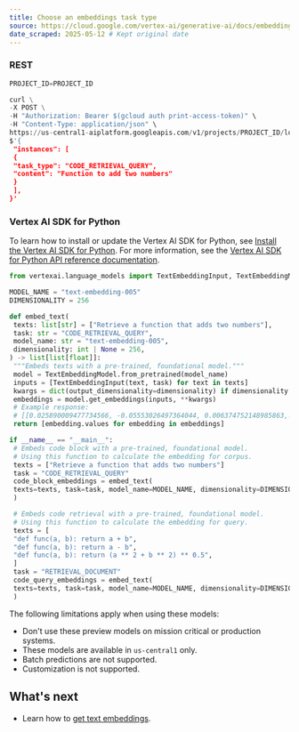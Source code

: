 ```yaml
---
title: Choose an embeddings task type
source: https://cloud.google.com/vertex-ai/generative-ai/docs/embeddings/choose-task-type # Assumed source
date_scraped: 2025-05-12 # Kept original date
---
```


### REST

```python
PROJECT_ID=PROJECT_ID

curl \
-X POST \
-H "Authorization: Bearer $(gcloud auth print-access-token)" \
-H "Content-Type: application/json" \
https://us-central1-aiplatform.googleapis.com/v1/projects/PROJECT_ID/locations/us-central1/publishers/google/models/text-embedding-005:predict -d \
$'{
 "instances": [
 {
 "task_type": "CODE_RETRIEVAL_QUERY",
 "content": "Function to add two numbers"
 }
 ],
}'

```

### Vertex AI SDK for Python

To learn how to install or update the Vertex AI SDK for Python, see [Install the Vertex AI SDK for Python](https://cloud.google.com/vertex-ai/docs/start/use-vertex-ai-python-sdk).
For more information, see the
[Vertex AI SDK for Python API reference documentation](https://cloud.google.com/python/docs/reference/aiplatform/latest).

```python
from vertexai.language_models import TextEmbeddingInput, TextEmbeddingModel

MODEL_NAME = "text-embedding-005"
DIMENSIONALITY = 256

def embed_text(
 texts: list[str] = ["Retrieve a function that adds two numbers"],
 task: str = "CODE_RETRIEVAL_QUERY",
 model_name: str = "text-embedding-005",
 dimensionality: int | None = 256,
) -> list[list[float]]:
 """Embeds texts with a pre-trained, foundational model."""
 model = TextEmbeddingModel.from_pretrained(model_name)
 inputs = [TextEmbeddingInput(text, task) for text in texts]
 kwargs = dict(output_dimensionality=dimensionality) if dimensionality else {}
 embeddings = model.get_embeddings(inputs, **kwargs)
 # Example response:
 # [[0.025890009477734566, -0.05553026497364044, 0.006374752148985863,...],
 return [embedding.values for embedding in embeddings]

if __name__ == "__main__":
 # Embeds code block with a pre-trained, foundational model.
 # Using this function to calculate the embedding for corpus.
 texts = ["Retrieve a function that adds two numbers"]
 task = "CODE_RETRIEVAL_QUERY"
 code_block_embeddings = embed_text(
 texts=texts, task=task, model_name=MODEL_NAME, dimensionality=DIMENSIONALITY
 )

 # Embeds code retrieval with a pre-trained, foundational model.
 # Using this function to calculate the embedding for query.
 texts = [
 "def func(a, b): return a + b",
 "def func(a, b): return a - b",
 "def func(a, b): return (a ** 2 + b ** 2) ** 0.5",
 ]
 task = "RETRIEVAL_DOCUMENT"
 code_query_embeddings = embed_text(
 texts=texts, task=task, model_name=MODEL_NAME, dimensionality=DIMENSIONALITY
 )

```

The following limitations apply when using these models:

- Don't use these preview models on mission critical or production systems.
- These models are available in `us-central1` only.
- Batch predictions are not supported.
- Customization is not supported.

## What's next

- Learn how to
 [get text embeddings](https://cloud.google.com/vertex-ai/generative-ai/docs/embeddings/get-text-embeddings).